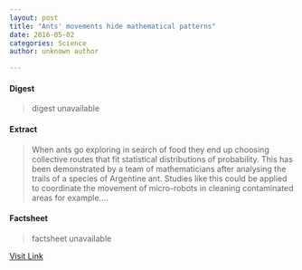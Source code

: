 ```yaml
---
layout: post
title: "Ants' movements hide mathematical patterns"
date: 2016-05-02
categories: Science
author: unknown author

---
```



#### Digest
>digest unavailable

#### Extract
>When ants go exploring in search of food they end up choosing collective routes that fit statistical distributions of probability. This has been demonstrated by a team of mathematicians after analysing the trails of a species of Argentine ant. Studies like this could be applied to coordinate the movement of micro-robots in cleaning contaminated areas for example....

#### Factsheet
>factsheet unavailable

[Visit Link](http://phys.org/news350645539.html)


